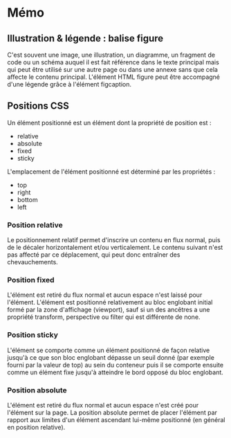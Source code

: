 # Mémo

## Illustration & légende : balise figure

C'est souvent une image, une illustration, un diagramme, un fragment de code ou un schéma auquel il est fait référence dans le texte principal mais qui peut être utilisé sur une autre page ou dans une annexe sans que cela affecte le contenu principal.
L'élément HTML figure peut être accompagné d'une légende grâce à l'élément figcaption.

## Positions CSS

Un élément positionné est un élément dont la propriété de position est :

* relative
* absolute
* fixed
* sticky

L'emplacement de l'élément positionné est déterminé par les propriétés :

* top
* right
* bottom
* left

### Position relative

Le positionnement relatif permet d'inscrire un contenu en flux normal, puis de le décaler horizontalement et/ou verticalement. Le contenu suivant n'est pas affecté par ce déplacement, qui peut donc entraîner des chevauchements.

### Position fixed

L'élément est retiré du flux normal et aucun espace n'est laissé pour l'élément. L'élément est positionné relativement au bloc englobant initial formé par la zone d'affichage (viewport), sauf si un des ancêtres a une propriété transform, perspective ou filter qui est différente de none.

### Position sticky

L'élément se comporte comme un élément positionné de façon relative jusqu'à ce que son bloc englobant dépasse un seuil donné (par exemple fourni par la valeur de top) au sein du conteneur puis il se comporte ensuite comme un élément fixe jusqu'à atteindre le bord opposé du bloc englobant.

### Position absolute

L'élément est retiré du flux normal et aucun espace n'est créé pour l'élément sur la page.
La position absolute permet de placer l'élément par rapport aux limites d'un élément ascendant lui-même positionné (en général en position relative).
